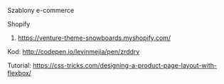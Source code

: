 Szablony e-commerce

Shopify
1. https://venture-theme-snowboards.myshopify.com/

Kod: http://codepen.io/levinmejia/pen/zrddrv

Tutorial: https://css-tricks.com/designing-a-product-page-layout-with-flexbox/
